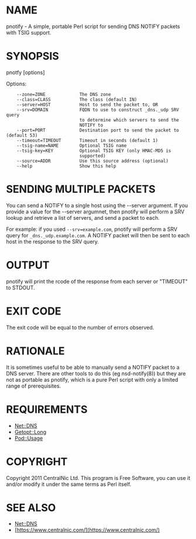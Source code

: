 # NAME

pnotify - A simple, portable Perl script for sending DNS NOTIFY packets
with TSIG support.

# SYNOPSIS

pnotfy \[options\]

Options:

        --zone=ZONE             The DNS zone
        --class=CLASS           The class (default IN)
        --server=HOST           Host to send the packet to, OR
        --srv=DOMAIN            FQDN to use to construct _dns._udp SRV query
                                to determine which servers to send the 
                                NOTIFY to
        --port=PORT             Destination port to send the packet to (default 53)
        --timeout=TIMEOUT       Timeout in seconds (default 1)
        --tsig-name=NAME        Optional TSIG name
        --tsig-key=KEY          Optional TSIG KEY (only HMAC-MD5 is
                                supported)
        --source=ADDR           Use this source address (optional)
        --help                  Show this help

# SENDING MULTIPLE PACKETS

You can send a NOTIFY to a single host using the --server argument. If you
provide a value for the --server argumnet, then pnotify will perform a SRV
lookup and retrieve a list of servers, and send a packet to each.

For example: if you used `--srv=example.com`, pnotify will perform a SRV
query for `_dns._udp.example.com`. A NOTIFY packet will then be sent to
each host in the response to the SRV query.

# OUTPUT

pnotify will print the rcode of the response from each server or "TIMEOUT"
to STDOUT.

# EXIT CODE

The exit code will be equal to the number of errors observed.

# RATIONALE

It is sometimes useful to be able to manually send a NOTIFY packet to a
DNS server. There are other tools to do this (eg nsd-notify(8)) but they
are not as portable as pnotify, which is a pure Perl script with only a
limited range of prerequisites.

# REQUIREMENTS

- [Net::DNS](https://metacpan.org/pod/Net::DNS)
- [Getopt::Long](https://metacpan.org/pod/Getopt::Long)
- [Pod::Usage](https://metacpan.org/pod/Pod::Usage)

# COPYRIGHT

Copyright 2011 CentralNic Ltd. This program is Free Software, you can
use it and/or modify it under the same terms as Perl itself.

# SEE ALSO

- [Net::DNS](https://metacpan.org/pod/Net::DNS)
- [https://www.centralnic.com/](https://www.centralnic.com/)

